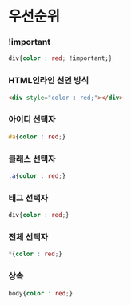 # 우선순위

### !important
```css
div{color : red; !important;} 
```
### HTML인라인 선언 방식
```html
<div style="color : red;"></div>
```
### 아이디 선택자
```css
#a{color : red;}
```
### 클래스 선택자
```css
.a{color : red;}
```
### 태그 선택자
```css
div{color : red;} 
```
### 전체 선택자
```css
*{color : red;} 
```
### 상속
```css
body{color : red;} 
```
